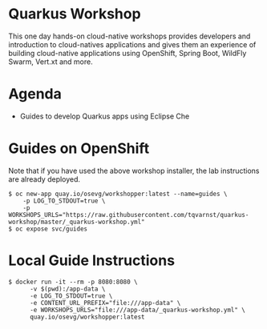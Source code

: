 Quarkus Workshop
===
This one day hands-on cloud-native workshops provides developers and introduction to cloud-natives applications and gives them an experience of building cloud-native applications using OpenShift, Spring Boot, WildFly Swarm, Vert.xt and more.

Agenda
===
* Guides to develop Quarkus apps using Eclipse Che


Guides on OpenShift
===

Note that if you have used the above workshop installer, the lab instructions are already deployed.

```
$ oc new-app quay.io/osevg/workshopper:latest --name=guides \
    -p LOG_TO_STDOUT=true \
    -p WORKSHOPS_URLS="https://raw.githubusercontent.com/tqvarnst/quarkus-workshop/master/_quarkus-workshop.yml"
$ oc expose svc/guides
```

Local Guide Instructions
===
```
$ docker run -it --rm -p 8080:8080 \
      -v $(pwd):/app-data \
      -e LOG_TO_STDOUT=true \
      -e CONTENT_URL_PREFIX="file:///app-data" \
      -e WORKSHOPS_URLS="file:///app-data/_quarkus-workshop.yml" \
      quay.io/osevg/workshopper:latest
```
